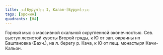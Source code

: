```yaml
---
title: ⒜[Бурун]⒯ I, Калая-[Бурун]⒯⒵
tags: [ороним]
quadrants: [Ж4]
---
```


Горный мыс с массивной скальной округленной оконечностью. Сев. выступ лесистой
куэсты Второй гряды, к Ю от зап. окраины нп Баштановка (Бахч.), на л. берегу р.
Кача, к Ю от пещ. монастыря Качи-Кальон.
